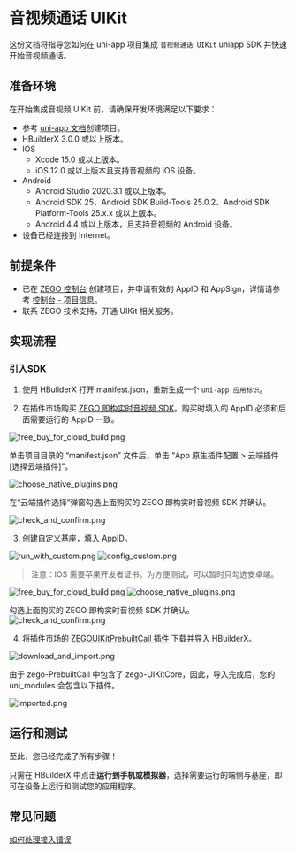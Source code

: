 # 音视频通话 UIKit

这份文档将指导您如何在 uni-app 项目集成 `音视频通话 UIKit` uniapp SDK 并快速开始音视频通话。

## 准备环境

在开始集成音视频 UIKit 前，请确保开发环境满足以下要求：

- 参考 [uni-app 文档](https://zh.uniapp.dcloud.io/quickstart-hx.html)创建项目。
- HBuilderX 3.0.0 或以上版本。
- IOS
  - Xcode 15.0 或以上版本。
  - iOS 12.0 或以上版本且支持音视频的 iOS 设备。
- Android
  - Android Studio 2020.3.1 或以上版本。
  - Android SDK 25、Android SDK Build-Tools 25.0.2、Android SDK Platform-Tools 25.x.x 或以上版本。
  - Android 4.4 或以上版本，且支持音视频的 Android 设备。
- 设备已经连接到 Internet。

## 前提条件

- 已在 [ZEGO 控制台](https://console.zego.im) 创建项目，并申请有效的 AppID 和 AppSign，详情请参考 [控制台 - 项目信息](https://doc-zh.zego.im/article/12107)。
- 联系 ZEGO 技术支持，开通 UIKit 相关服务。

## 实现流程

### 引入SDK

1. 使用 HBuilderX 打开 manifest.json，重新生成一个 `uni-app 应用标识`。

2. 在插件市场购买 [ZEGO 即构实时音视频 SDK](https://ext.dcloud.net.cn/plugin?id=3617)。购买时填入的 AppID 必须和后面需要运行的 AppID 一致。

<img src="https://media-resource.spreading.io/docuo/workspace564/27e54a759d23575969552654cb45bf89/fc005e6051.png" alt="free_buy_for_cloud_build.png"/>

单击项目目录的 “manifest.json” 文件后，单击 “App 原生插件配置 > 云端插件 [选择云端插件]”。

<img src="https://media-resource.spreading.io/docuo/workspace564/27e54a759d23575969552654cb45bf89/65c125a799.png" alt="choose_native_plugins.png" />

在“云端插件选择”弹窗勾选上面购买的 ZEGO 即构实时音视频 SDK 并确认。

<img src="https://media-resource.spreading.io/docuo/workspace564/27e54a759d23575969552654cb45bf89/2a4289a346.png" alt="check_and_confirm.png" />

3. 创建自定义基座，填入 AppID。

<img src="https://media-resource.spreading.io/docuo/workspace564/27e54a759d23575969552654cb45bf89/47d08e1b29.png" alt="run_with_custom.png"/>

<img src="https://media-resource.spreading.io/docuo/workspace564/27e54a759d23575969552654cb45bf89/02f56f8dad.png" alt="config_custom.png"/>

> 注意：IOS 需要苹果开发者证书。为方便测试，可以暂时只勾选安卓端。

<img src="https://media-resource.spreading.io/docuo/workspace564/27e54a759d23575969552654cb45bf89/fc005e6051.png" alt="free_buy_for_cloud_build.png"/>

<img src="https://media-resource.spreading.io/docuo/workspace564/27e54a759d23575969552654cb45bf89/65c125a799.png" alt="choose_native_plugins.png" />

勾选上面购买的 ZEGO 即构实时音视频 SDK 并确认。
<img src="https://media-resource.spreading.io/docuo/workspace564/27e54a759d23575969552654cb45bf89/2a4289a346.png" alt="check_and_confirm.png" />

4. 将插件市场的 [ZEGOUIKitPrebuiltCall 插件](https://ext.dcloud.net.cn/plugin?id=19688) 下载并导入 HBuilderX。

<img src="https://media-resource.spreading.io/docuo/workspace564/27e54a759d23575969552654cb45bf89/8fbac5726a.png" alt="download_and_import.png"/>

由于 zego-PrebuiltCall 中包含了 zego-UIKitCore，因此，导入完成后，您的 uni_modules 会包含以下插件。

<img src="https://media-resource.spreading.io/docuo/workspace733/92cf2c578a7f03194465a905bb923c76/9276069cc7.png" alt="imported.png"/>

## 运行和测试

至此，您已经完成了所有步骤！

只需在 HBuilderX 中点击**运行到手机或模拟器**，选择需要运行的端侧与基座，即可在设备上运行和测试您的应用程序。

## 常见问题

[如何处理接入错误](https://doc-zh.zego.im/faq?product=Call_Kit&platform=uni-app)
